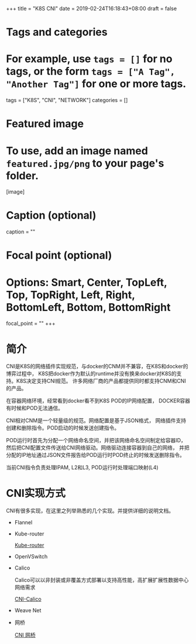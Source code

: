 +++
title = "K8S CNI"
date = 2019-02-24T16:18:43+08:00
draft = false

# Tags and categories
# For example, use `tags = []` for no tags, or the form `tags = ["A Tag", "Another Tag"]` for one or more tags.
tags = ["K8S", "CNI", "NETWORK"]
categories = []

# Featured image
# To use, add an image named `featured.jpg/png` to your page's folder. 
[image]
  # Caption (optional)
  caption = ""

  # Focal point (optional)
  # Options: Smart, Center, TopLeft, Top, TopRight, Left, Right, BottomLeft, Bottom, BottomRight
  focal_point = ""
+++

# 简介

CNI是K8S的网络插件实现规范，与docker的CNM并不兼容，在K8S和docker的博弈过程中，
K8S把docker作为默认的runtime并没有换来docker对K8S的支持。K8S决定支持CNI规范。
许多网络厂商的产品都提供同时都支持CNM和CNI的产品。

在容器网络环境，经常看到docker看不到K8S POD的IP网络配置，
DOCKER容器有时候和POD无法通信。

CNI相对CNM是一个轻量级的规范。网络配置是基于JSON格式，
网络插件支持创建和删除指令。POD启动的时候发送创建指令。

POD运行时首先为分配一个网络命名空间，并把该网络命名空间制定给容器ID，
然后把CNI配置文件传送给CNI网络驱动。网络驱动连接容器到自己的网络，
并把分配的IP地址通过JSON文件报告给POD运行时POD终止的时候发送删除指令。

当前CNI指令负责处理IPAM, L2和L3, POD运行时处理端口映射(L4)

# CNI实现方式

CNI有很多实现，在这里之列举熟悉的几个实现。并提供详细的说明文档。

- Flannel

- Kube-router

    [Kube-router](https://wubigo.com/post/k8s_cni_kube-router/)

- OpenVSwitch

- Calico

    Calico可以以非封装或非覆盖方式部署以支持高性能，高扩展扩展性数据中心网络需求

    [CNI-Calico](https://wubigo.com/post/k8s_cni_calico)



- Weave Net

- 网桥

    [CNI 网桥](https://wubigo.com/post/cni_l2_network_on_bare_metal/)



